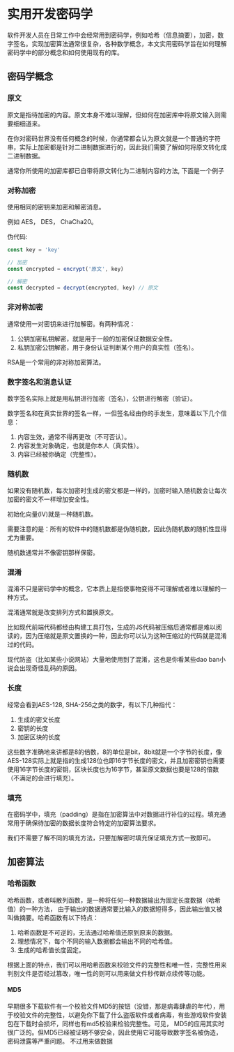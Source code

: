 # 实用开发密码学

软件开发人员在日常工作中会经常用到密码学，例如哈希（信息摘要），加密，数字签名。实现加密算法通常很复杂，各种数学概念，本文实用密码学旨在如何理解密码学中的部分概念和如何使用现有的库。

## 密码学概念

### 原文
原文是指待加密的内容。原文本身不难以理解，但如何在加密库中将原文输入则需要细细道来。

在你对密码世界没有任何概念的时候，你通常都会认为原文就是一个普通的字符串，实际上加密都是针对二进制数据进行的，因此我们需要了解如何将原文转化成二进制数据。

通常你所使用的加密库都已自带将原文转化为二进制内容的方法, 下面是一个例子


### 对称加密

使用相同的密钥来加密和解密消息。

例如 AES， DES， ChaCha20。

伪代码:

```ts
const key = 'key'

// 加密
const encrypted = encrypt('原文', key)

// 解密
const decrypted = decrypt(encrypted, key) // 原文
```

### 非对称加密

通常使用一对密钥来进行加解密。有两种情况：

1. 公钥加密私钥解密，就是用于一般的加密保证数据安全性。
2. 私钥加密公钥解密，用于身份认证判断某个用户的真实性（签名）。

RSA是一个常用的非对称加密算法。

### 数字签名和消息认证

数字签名实际上就是用私钥进行加密（签名），公钥进行解密（验证）。

数字签名和在真实世界的签名一样，一但签名经由你的手发生，意味着以下几个信息：

1. 内容生效，通常不得再更改（不可否认）。
2. 内容发生对象确定，也就是你本人（真实性）。
3. 内容已经被你确定（完整性）。

### 随机数

如果没有随机数，每次加密时生成的密文都是一样的，加密时输入随机数会让每次加密的密文不一样增加安全性。

初始化向量(IV)就是一种随机数。

需要注意的是：所有的软件中的随机数都是伪随机数，因此伪随机数的随机性显得尤为重要。

随机数通常并不像密钥那样保密。

### 混淆

混淆不只是密码学中的概念，它本质上是指使事物变得不可理解或者难以理解的一种方式。

混淆通常就是改变排列方式和置换原文。

比如现代前端代码都经由构建工具打包，生成的JS代码被压缩后通常都是难以阅读的，因为压缩就是原文置换的一种，因此你可以认为这种压缩过的代码就是混淆过的代码。

现代防盗（比如某些小说网站）大量地使用到了混淆，这也是你看某些dao ban小说会出现奇怪乱码的原因。

### 长度

经常会看到AES-128, SHA-256之类的数字，有以下几种指代：

1. 生成的密文长度
2. 密钥的长度
3. 加密区块的长度

这些数字准确地来讲都是8的倍数，8的单位是bit，8bit就是一个字节的长度，像AES-128实际上就是指的生成128位也即16字节长度的密文，并且加密密钥也需要使用16字节长度的密钥，区块长度也为16字节，甚至原文数据也要是128的倍数（不满足的会进行填充）。

### 填充
在密码学中，填充（padding）是指在加密算法中对数据进行补位的过程。填充通常用于确保待加密的数据长度符合特定的加密算法要求。

我们不需要了解不同的填充方法，只要加解密时填充保证填充方式一致即可。

## 加密算法

### 哈希函数

哈希函数，或者叫散列函数，是一种将任何一种数据输出为固定长度数据（哈希值）的一种方法， 由于输出的数据通常要比输入的数据短得多，因此输出值又被叫做摘要。哈希函数有以下特点：

1. 哈希函数是不可逆的，无法通过哈希值还原到原来的数据。
2. 理想情况下，每个不同的输入数据都会输出不同的哈希值。
3. 生成的哈希值长度固定。

根据上面的特点，我们可以用哈希函数来校验文件的完整性和唯一性，完整性用来判别文件是否经过篡改，唯一性的则可以用来做文件秒传断点续传等功能。



#### MD5

早期很多下载软件有一个校验文件MD5的按钮（没错，那是病毒肆虐的年代），用于校验文件的完整性，以避免你下载了什么盗版软件或者病毒，有些游戏软件安装包在下载时会损坏，同样也有md5校验来检验完整性。可见， MD5的应用其实时很广泛的。但MD5已经被证明不够安全，因此使用它可能导致数字签名被伪造，密码泄露等严重问题。 不过用来做数据
